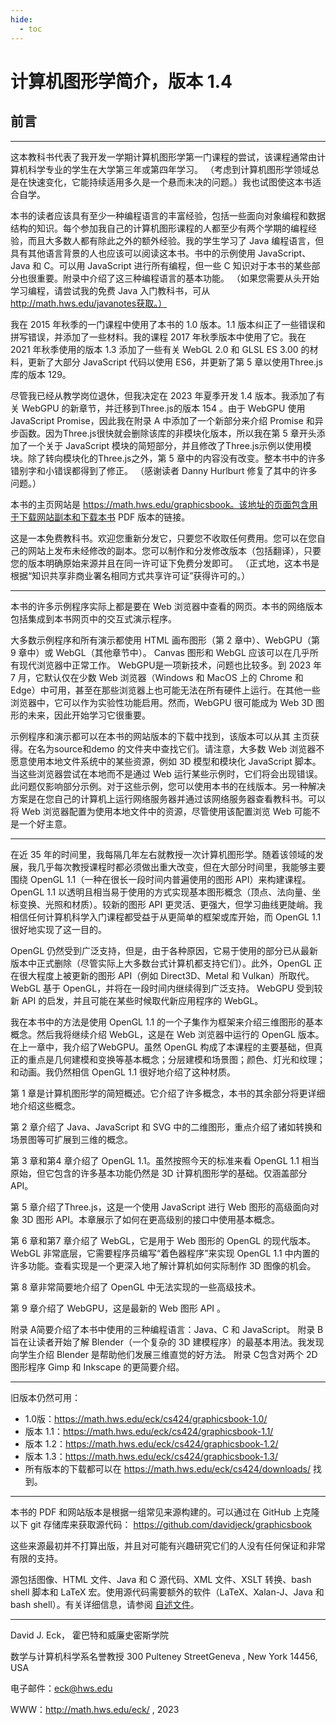 ```yaml
---
hide:
  - toc
---
```


# 计算机图形学简介，版本 1.4

## 前言

----

这本教科书代表了我开发一学期计算机图形学第一门课程的尝试，该课程通常由计算机科学专业的学生在大学第三年或第四年学习。 （考虑到计算机图形学领域总是在快速变化，它能持续适用多久是一个悬而未决的问题。）我也试图使这本书适合自学。

本书的读者应该具有至少一种编程语言的丰富经验，包括一些面向对象编程和数据结构的知识。每个参加我自己的计算机图形课程的人都至少有两个学期的编程经验，而且大多数人都有除此之外的额外经验。我的学生学习了 Java 编程语言，但具有其他语言背景的人也应该可以阅读这本书。书中的示例使用 JavaScript、Java 和 C。可以用 JavaScript 进行所有编程，但一些 C 知识对于本书的某些部分也很重要。附录中介绍了这三种编程语言的基本功能。 （如果您需要从头开始学习编程，请尝试我的免费 Java 入门教科书，可从 <http://math.hws.edu/javanotes获取。）>

我在 2015 年秋季的一门课程中使用了本书的 1.0 版本。1.1 版本纠正了一些错误和拼写错误，并添加了一些材料。我的课程 2017 年秋季版本中使用了它。我在 2021 年秋季使用的版本 1.3 添加了一些有关 WebGL 2.0 和 GLSL ES 3.00 的材料，更新了大部分 JavaScript 代码以使用 ES6，并更新了第 5 章以使用Three.js库的版本 129。

尽管我已经从教学岗位退休，但我决定在 2023 年夏季开发 1.4 版本。我添加了有关 WebGPU 的新章节，并迁移到Three.js的版本 154 。由于 WebGPU 使用 JavaScript Promise，因此我在附录 A 中添加了一个新部分来介绍 Promise 和异步函数。因为Three.js很快就会删除该库的非模块化版本，所以我在第 5 章开头添加了一个关于 JavaScript 模块的简短部分，并且修改了Three.js示例以使用模块。除了转向模块化的Three.js之外，第 5 章中的内容没有改变。整本书中的许多错别字和小错误都得到了修正。 （感谢读者 Danny Hurlburt 修复了其中的许多问题。）

本书的主页网站是 <https://math.hws.edu/graphicsbook。该地址的页面包含用于下载网站副本和下载本书> PDF 版本的链接。

这是一本免费教科书。欢迎您重新分发它，只要您不收取任何费用。您可以在您自己的网站上发布未经修改的副本。您可以制作和分发修改版本（包括翻译），只要您的版本明确原始来源并且在同一许可证下免费分发即可。 （正式地，这本书是根据“知识共享非商业署名相同方式共享许可证”获得许可的。）

----

本书的许多示例程序实际上都是要在 Web 浏览器中查看的网页。本书的网络版本包括集成到本书网页中的交互式演示程序。

大多数示例程序和所有演示都使用 HTML 画布图形（第 2 章中）、WebGPU（第 9 章中）或 WebGL（其他章节中）。 Canvas 图形和 WebGL 应该可以在几乎所有现代浏览器中正常工作。 WebGPU是一项新技术，问题也比较多。到 2023 年 7 月，它默认仅在少数 Web 浏览器（Windows 和 MacOS 上的 Chrome 和 Edge）中可用，甚至在那些浏览器上也可能无法在所有硬件上运行。在其他一些浏览器中，它可以作为实验性功能启用。然而，WebGPU 很可能成为 Web 3D 图形的未来，因此开始学习它很重要。

示例程序和演示都可以在本书的网站版本的下载中找到，该版本可以从其 主页获得。在名为source和demo 的文件夹中查找它们。请注意，大多数 Web 浏览器不愿意使用本地文件系统中的某些资源，例如 3D 模型和模块化 JavaScript 脚本。当这些浏览器尝试在本地而不是通过 Web 运行某些示例时，它们将会出现错误。此问题仅影响部分示例。对于这些示例，您可以使用本书的在线版本。另一种解决方案是在您自己的计算机上运行网络服务器并通过该网络服务器查看教科书。可以将 Web 浏览器配置为使用本地文件中的资源，尽管使用该配置浏览 Web 可能不是一个好主意。

----

在近 35 年的时间里，我每隔几年左右就教授一次计算机图形学。随着该领域的发展，我几乎每次教授课程时都必须做出重大改变，但在大部分时间里，我能够主要围绕 OpenGL 1.1（一种在很长一段时间内普遍使用的图形 API）来构建课程。 OpenGL 1.1 以透明且相当易于使用的方式实现基本图形概念（顶点、法向量、坐标变换、光照和材质）。较新的图形 API 更灵活、更强大，但学习曲线更陡峭。我相信任何计算机科学入门课程都受益于从更简单的框架或库开始，而 OpenGL 1.1 很好地实现了这一目的。

OpenGL 仍然受到广泛支持，但是，由于各种原因，它易于使用的部分已从最新版本中正式删除（尽管实际上大多数台式计算机都支持它们）。此外，OpenGL 正在很大程度上被更新的图形 API（例如 Direct3D、Metal 和 Vulkan）所取代。 WebGL 基于 OpenGL，并将在一段时间内继续得到广泛支持。 WebGPU 受到较新 API 的启发，并且可能在某些时候取代新应用程序的 WebGL。

我在本书中的方法是使用 OpenGL 1.1 的一个子集作为框架来介绍三维图形的基本概念。然后我将继续介绍 WebGL，这是在 Web 浏览器中运行的 OpenGL 版本。在上一章中，我介绍了WebGPU。虽然 OpenGL 构成了本课程的主要基础，但真正的重点是几何建模和变换等基本概念；分层建模和场景图；颜色、灯光和纹理；和动画。我仍然相信 OpenGL 1.1 很好地介绍了这种材质。

第 1 章是计算机图形学的简短概述。它介绍了许多概念，本书的其余部分将更详细地介绍这些概念。

第 2 章介绍了 Java、JavaScript 和 SVG 中的二维图形，重点介绍了诸如转换和场景图等可扩展到三维的概念。

第 3 章和第4 章介绍了 OpenGL 1.1。虽然按照今天的标准来看 OpenGL 1.1 相当原始，但它包含的许多基本功能仍然是 3D 计算机图形学的基础。仅涵盖部分 API。

第 5 章介绍了Three.js，这是一个使用 JavaScript 进行 Web 图形的高级面向对象 3D 图形 API。本章展示了如何在更高级别的接口中使用基本概念。

第 6 章和第7 章介绍了 WebGL，它是用于 Web 图形的 OpenGL 的现代版本。 WebGL 非常底层，它需要程序员编写“着色器程序”来实现 OpenGL 1.1 中内置的许多功能。查看实现是一个更深入地了解计算机如何实际制作 3D 图像的机会。

第 8 章非常简要地介绍了 OpenGL 中无法实现的一些高级技术。

第 9 章介绍了 WebGPU，这是最新的 Web 图形 API 。

附录 A简要介绍了本书中使用的三种编程语言：Java、C 和 JavaScript。 附录 B旨在让读者开始了解 Blender（一个复杂的 3D 建模程序）的最基本用法。我发现向学生介绍 Blender 是帮助他们发展三维直觉的好方法。 附录 C包含对两个 2D 图形程序 Gimp 和 Inkscape 的更简要介绍。

----

旧版本仍然可用：

- 1.0版：<https://math.hws.edu/eck/cs424/graphicsbook-1.0/>
- 版本 1.1：<https://math.hws.edu/eck/cs424/graphicsbook-1.1/>
- 版本 1.2：<https://math.hws.edu/eck/cs424/graphicsbook-1.2/>
- 版本 1.3：<https://math.hws.edu/eck/cs424/graphicsbook-1.3/>
- 所有版本的下载都可以在 <https://math.hws.edu/eck/cs424/downloads/> 找到。

----

本书的 PDF 和网站版本是根据一组常见来源构建的。可以通过在 GitHub 上克隆以下 git 存储库来获取源代码： <https://github.com/davidjeck/graphicsbook>

这些来源最初并不打算出版，并且对可能有兴趣研究它们的人没有任何保证和非常有限的支持。

源包括图像、HTML 文件、Java 和 C 源代码、XML 文件、XSLT 转换、bash shell 脚本和 LaTeX 宏。使用源代码需要额外的软件（LaTeX、Xalan-J、Java 和 bash shell）。有关详细信息，请参阅 [自述文件](../README.txt)。

----

David J. Eck， 霍巴特和威廉史密斯学院

数学与计算机科学系名誉教授 300 Pulteney StreetGeneva , New York 14456, USA

电子邮件：<eck@hws.edu>

WWW：<http://math.hws.edu/eck/> , 2023
